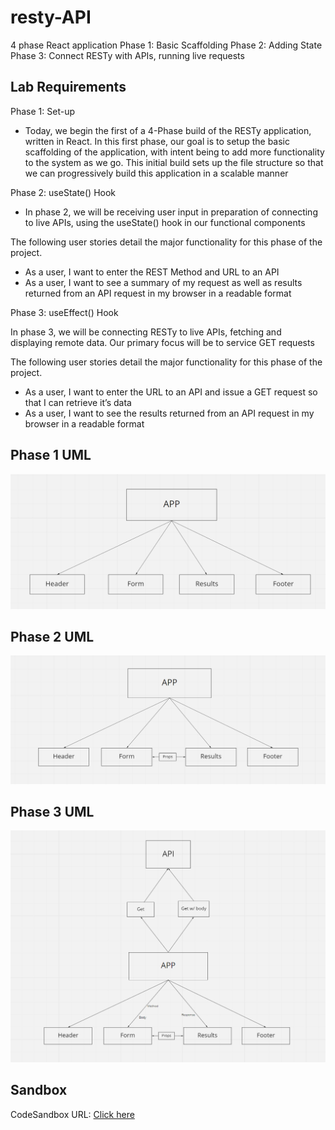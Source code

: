 # resty-API

4 phase React application
Phase 1: Basic Scaffolding
Phase 2: Adding State
Phase 3: Connect RESTy with APIs, running live requests

## Lab Requirements

Phase 1: Set-up

- Today, we begin the first of a 4-Phase build of the RESTy application, written in React. In this first phase, our goal is to setup the basic scaffolding of the application, with intent being to add more functionality to the system as we go. This initial build sets up the file structure so that we can progressively build this application in a scalable manner

Phase 2: useState() Hook

- In phase 2, we will be receiving user input in preparation of connecting to live APIs, using the useState() hook in our functional components  

The following user stories detail the major functionality for this phase of the project.  

- As a user, I want to enter the REST Method and URL to an API  
- As a user, I want to see a summary of my request as well as results returned from an API request in my browser in a readable format  

Phase 3: useEffect() Hook

In phase 3, we will be connecting RESTy to live APIs, fetching and displaying remote data. Our primary focus will be to service GET requests

The following user stories detail the major functionality for this phase of the project.

- As a user, I want to enter the URL to an API and issue a GET request so that I can retrieve it’s data
- As a user, I want to see the results returned from an API request in my browser in a readable format


## Phase 1 UML
![phase1](./phase1.png)

## Phase 2 UML
![phase2](./phase2.png)

## Phase 3 UML
![phase3](./phase3.png)

## Sandbox
CodeSandbox URL: [Click here](https://codesandbox.io/s/keen-parm-3yees)